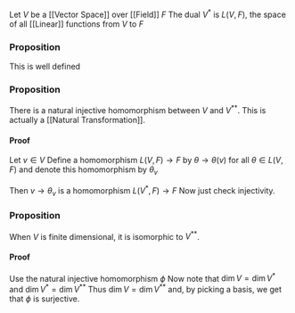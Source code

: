 Let $V$ be a [[Vector Space]] over [[Field]] $F$
The dual $V^{*}$ is $L(V,F)$, the space of all [[Linear]] functions from $V$ to $F$
### Proposition
This is well defined

### Proposition
There is a natural injective homomorphism between $V$ and $V^{* *}$.
This is actually a [[Natural Transformation]].
#### Proof
Let $v\in V$
Define a homomorphism $L(V,F)\to F$ 
by $\theta \to \theta(v)$ for all $\theta \in L(V,F)$
and denote this homomorphism by $\theta_{v}$

Then $v\to \theta_{v}$ is a homomorphism $L(V^{*},F)\to F$
Now just check injectivity.

### Proposition
When $V$ is finite dimensional, it is isomorphic to $V^{* *}$.
#### Proof
Use the natural injective homomorphism $\phi$
Now note that $\dim V=\dim V^{*}$ and $\dim V^{*}=\dim V^{* *}$
Thus $\dim V= \dim V^{* *}$ and, by picking a basis, we get that $\phi$ is surjective.

